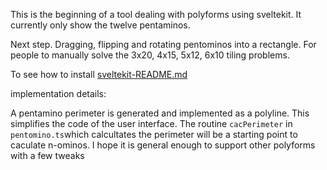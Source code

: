 This is the beginning of a tool dealing with
polyforms using sveltekit.
It currently only show the twelve pentaminos.


Next step. Dragging, flipping and rotating pentominos
into a rectangle. For people to manually solve
the 3x20, 4x15, 5x12, 6x10 tiling problems.

To see how to install [sveltekit-README.md](./sveltekit-README.md)

implementation details:

A pentamino perimeter is generated and implemented
as a polyline. This simplifies the code of the user 
interface. 
The routine `cacPerimeter` in `pentomino.ts`which calcultates the
perimeter will be a starting point to caculate
n-ominos. I hope it is general enough to support
other polyforms with a few tweaks

